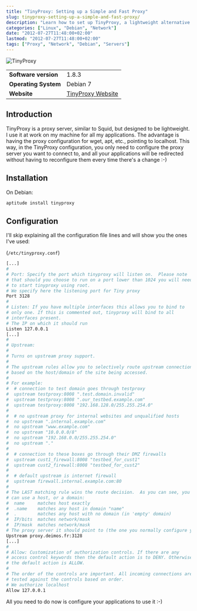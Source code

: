 ```yaml
---
title: "TinyProxy: Setting up a Simple and Fast Proxy"
slug: tinyproxy-setting-up-a-simple-and-fast-proxy/
description: "Learn how to set up TinyProxy, a lightweight alternative to Squid that simplifies proxy configuration for all your applications."
categories: ["Linux", "Debian", "Network"]
date: "2012-07-27T11:48:00+02:00"
lastmod: "2012-07-27T11:48:00+02:00"
tags: ["Proxy", "Network", "Debian", "Servers"]
---
```


![TinyProxy](../../../static/images/tinyproxy_logo.avif)


|||
|-|-|
| **Software version** | 1.8.3 |
| **Operating System** | Debian 7 |
| **Website** | [TinyProxy Website](https://banu.com/tinyproxy/) |


## Introduction

TinyProxy is a proxy server, similar to Squid, but designed to be lightweight. I use it at work on my machine for all my applications. The advantage is having the proxy configuration for wget, apt, etc., pointing to localhost. This way, in the TinyProxy configuration, you only need to configure the proxy server you want to connect to, and all your applications will be redirected without having to reconfigure them every time there's a change :-)

## Installation

On Debian:

```bash
aptitude install tinyproxy
```

## Configuration

I'll skip explaining all the configuration file lines and will show you the ones I've used:

(`/etc/tinyproxy.conf`)

``` bash hl_lines="7 13 51 61"
[...]
#
# Port: Specify the port which tinyproxy will listen on.  Please note
# that should you choose to run on a port lower than 1024 you will need
# to start tinyproxy using root.
# We specify here the listening port for Tiny proxy
Port 3128
#
# Listen: If you have multiple interfaces this allows you to bind to
# only one. If this is commented out, tinyproxy will bind to all
# interfaces present.
# The IP on which it should run
Listen 127.0.0.1
[...]
#
# Upstream:
#
# Turns on upstream proxy support.
#
# The upstream rules allow you to selectively route upstream connections
# based on the host/domain of the site being accessed.
#
# For example:
#  # connection to test domain goes through testproxy
#  upstream testproxy:8008 ".test.domain.invalid"
#  upstream testproxy:8008 ".our_testbed.example.com"
#  upstream testproxy:8008 "192.168.128.0/255.255.254.0"
#
#  # no upstream proxy for internal websites and unqualified hosts
#  no upstream ".internal.example.com"
#  no upstream "www.example.com"
#  no upstream "10.0.0.0/8"
#  no upstream "192.168.0.0/255.255.254.0"
#  no upstream "."
#
#  # connection to these boxes go through their DMZ firewalls
#  upstream cust1_firewall:8008 "testbed_for_cust1"
#  upstream cust2_firewall:8008 "testbed_for_cust2"
#
#  # default upstream is internet firewall
#  upstream firewall.internal.example.com:80
#
# The LAST matching rule wins the route decision.  As you can see, you
# can use a host, or a domain:
#  name     matches host exactly
#  .name    matches any host in domain "name"
#  .        matches any host with no domain (in 'empty' domain)
#  IP/bits  matches network/mask
#  IP/mask  matches network/mask
# The proxy server it should point to (the one you normally configure your applications for)
Upstream proxy.deimos.fr:3128
[...]
#
# Allow: Customization of authorization controls. If there are any
# access control keywords then the default action is to DENY. Otherwise,
# the default action is ALLOW.
#
# The order of the controls are important. All incoming connections are
# tested against the controls based on order.
# We authorize localhost
Allow 127.0.0.1
```

All you need to do now is configure your applications to use it :-)
